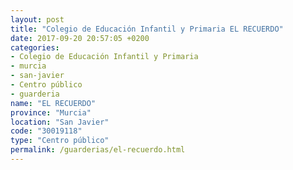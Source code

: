 ```yaml
---
layout: post
title: "Colegio de Educación Infantil y Primaria EL RECUERDO"
date: 2017-09-20 20:57:05 +0200
categories:
- Colegio de Educación Infantil y Primaria
- murcia
- san-javier
- Centro público
- guarderia
name: "EL RECUERDO"
province: "Murcia"
location: "San Javier"
code: "30019118"
type: "Centro público"
permalink: /guarderias/el-recuerdo.html
---
```

